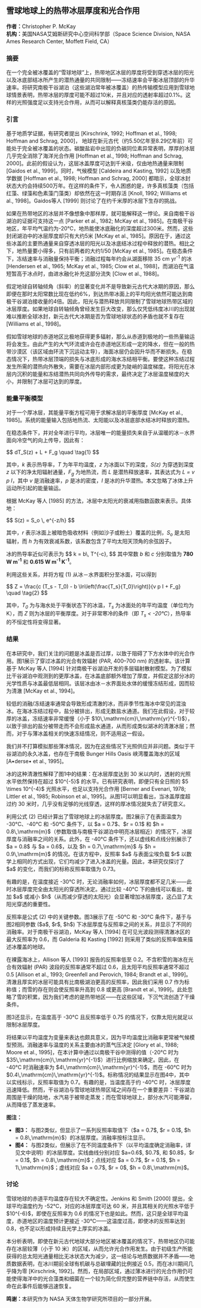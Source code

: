 <html>
<head>
  <meta charset="UTF-8" />
  <title>雪球地球上的热带冰层厚度和光合作用</title>
</head>
<body>

<h2>雪球地球上的热带冰层厚度和光合作用</h2>
<p><strong>作者：</strong>Christopher P. McKay<br />
<strong>机构：</strong>美国NASA艾姆斯研究中心空间科学部（Space Science Division, NASA Ames Research Center, Moffett Field, CA）</p>

<h3>摘要</h3>
<p>
在一个完全被冰覆盖的“雪球地球”上，热带地区冰层的厚度将受到穿透冰层的阳光以及冰底部结冰所产生的潜热通量的共同限制——冻结速率会平衡冰层顶部的升华速率。将研究南极干谷湖泊（这些湖泊常年被冰覆盖）的热传输模型应用到雪球地球情景表明，热带冰层的厚度可能不超过10米，并且对应的透射率超过0.1%。这样的光照强度足以支持光合作用，从而可以解释真核藻类仍能存活的原因。
</p>

<h3>引言</h3>
<p>
基于地质学证据，有研究者提出
[Kirschrink, 1992; Hoffman et al., 1998; Hoffman and Schrag, 2000]，
地球在新元古代（约5.50亿年至8.29亿年前）可能处于完全被冰覆盖的状态。碳酸盐岩中出现的负碳同位素异常表明，厚厚的冰层几乎完全消除了海洋光合作用
[Hoffman et al., 1998; Hoffman and Schrag, 2000]。此前的假设认为，这层冰盖厚度可达到千米级，仅由地热通量来限制
[Gaidos et al., 1999]。同时，气候模型
[Caldeira and Kasting, 1992]
以及地质学数据
[Hoffman et al., 1998; Hoffman and Schrag, 2000]
都暗示，全球冰封状态大约会持续500万年。在这样的条件下，令人困惑的是，许多真核藻类（包括红藻、绿藻和色素藻门藻类）却依然在这一时期存活
[Knoll, 1992; Williams et al., 1998]。Gaidos等人
[1999]
则讨论了在约千米厚的冰层下生存的挑战。
</p>

<p>
如果在热带地区的冰层并不像想象中那样厚，就可能解释这一悖论。来自南极干谷湖泊的证据可支持这一点
[Parker et al., 1982; McKay et al., 1985]。在南极干谷地区，年平均气温约为-20℃，地热能使冰底融化的深度超过300米。然而，这些封闭湖泊中的冰层厚度却只有大约5米
[McKay et al., 1985]。原因在于，通过这些冰盖的主要热通量来自穿透冰层的阳光以及冰底结冰过程中释放的潜热。相比之下，地热量要小得多，只有前两者的大约1/50
[McKay et al., 1985]。在稳态条件下，冻结速率与消融量保持平衡；消融过程每年约会从湖面移除
<span style="white-space:nowrap;">35&nbsp;cm&nbsp;yr<sup>-1</sup></span>
的冰
[Hendersen et al., 1965; McKay et al., 1985; Clow et al., 1988]，而湖泊在气温短暂高于冰点时，由进水融化补充这部分流失
[Clow et al., 1988]。
</p>

<p>
假定地球自转轴倾角（斜率）的显著变化并不是导致新元古代大冰期的原因，那么即便在那时太阳常数比现在低约6%，到达热带冰面上的平均阳光依然可能达到南极干谷湖泊接收量的4倍。因此，阳光与潜热释放共同限制了雪球地球热带区域的冰层厚度。如果地球自转轴倾角曾经发生巨大改变，那么仅凭低纬度冰川的出现就难以推断全球冰封，新元古代大冰期是否为雪球地球状态的矛盾也就不复存在
[Williams et al., 1998]。
</p>

<p>
假如雪球地球的赤道地区比极地获得更多辐射，那么从赤道到极地的一些热量输运将会发生。由此产生的大气环流或许会在赤道地区形成一定的降水，但在一般的热带沙漠区（该区域由环流下沉运动主导），海面冰层仍会因升华而不断损失。在稳态情况下，热带冰层顶端的损失与冰底形成的海水冻结相平衡。要使这种冻结过程发生所需的潜热向外散失，需要在冰层内部形成更为陡峭的温度梯度。将阳光在冰层内沉积的能量和冻结潜热共同向外传导的需求，最终决定了冰层温度梯度的大小，并限制了冰层可达到的厚度。
</p>
<h3>能量平衡模型</h3>

<p>
对于一个厚冰层，其能量平衡方程可用于求解冰层的平衡厚度 
[McKay et al., 1985]。系统的能量输入包括地热流、太阳能以及冰层底部水结冰时释放的潜热。
</p>

<p>
在稳态条件下，并对全年进行平均，冰层唯一的能量损失来自于从温暖的冰－水界面向冷空气的向上传导，因此有：
</p>

<p>
$$
dT_S(z) + L + F_g \quad \tag{1}
$$
</p>

<p>
其中，<em>k</em> 表示热导率，<em>T</em> 为年平均温度，<em>z</em> 为冰面以下的深度，<em>S(z)</em> 为穿透到深度 <em>z</em> 以下的净太阳辐射通量，<em>F<sub>g</sub></em> 为地热流，而 <em>L</em> 是潜热释放速率，其表达式为 <em>L = v p I</em>，其中 <em>v</em> 是消融速率，<em>p</em> 是冰的密度，<em>I</em> 是冰的升华潜热。本文忽略了冰体上升运动所引起的能量输运。
</p>

<p>
根据 McKay 等人 [1985] 的方法，冰层中太阳光的衰减用指数函数来表示。具体地：
</p>

<p>
$$
S(z) = S_o \, e^{-z/h}
$$
</p>

<p>
其中，<em>r</em> 表示冰面上被暗色吸收材料（例如沙子或粉土）覆盖的比例，<em>S<sub>o</sub></em> 是太阳辐射，而 <em>h</em> 为有效衰减系数，该系数包含了平均太阳天顶角的余弦因子。
</p>

<p>
冰的热导率近似可表示为
$$
k = b\, T^{-c},
$$
其中常数 <em>b</em> 和 <em>c</em> 分别取值为 <strong>780 W m<sup>-1</sup></strong> 和 <strong>0.615 W m<sup>-1</sup> K<sup>-1</sup></strong>。
</p>

<p>
利用这些关系，并将方程 (1) 从冰－水界面积分至冰面，可以得到
</p>

<p>
$$
Z = \frac{c (T_s - T_0) - b \ln\left(\frac{T_s}{T_0}\right)}{v p I + F_g} \quad \tag{2}
$$
</p>

<p>
其中，<em>T<sub>0</sub></em> 为与海水处于平衡状态下的冰温，<em>T<sub>s</sub></em> 为冰面处的年平均温度（单位均为 K），而 <em>Z</em> 则为冰层的平衡厚度。对于非常寒冷的条件（即 <em>T<sub>s</sub> &lt; -20°C</em>），热导率的不恒定性将变得显著。
</p>
<h3>结果</h3>

<p>
在本研究中，我们关注的问题是冰盖是否过厚，以致于阻碍了下方水体中的光合作用。图1展示了穿过冰盖的光合有效辐射 (PAR, 400–700 nm) 的透射率。该计算基于 McKay 等人 [1994] 针对南极干谷湖泊开发的多层辐射散射模型。为了模拟比干谷湖泊中观测到的更厚冰盖，在冰盖底部额外增加了厚度，并假定这部分冰的光学性质与冰盖最低层相同。该层冰由冰－水界面处水体的缓慢冻结形成，因而较为清澈 [McKay et al., 1994]。
</p>

<p>
较低的消融/冻结速率通常会导致形成清澈的冰，而非季节性海冰中常见的混浊冰。在海冰冻结过程中，盐分被排出，形成无数盐水通道。我们在此假设，对于较厚的冰盖，冻结速率非常缓慢（小于 $10\,\mathrm{cm}\,\mathrm{yr}^{-1}$），以致于排出的盐分被带走而不会形成盐水通道，从而形成类似湖冰的清澈冰层；然而，对于与薄冰盖相关的快速冻结情况，则不适用这一假设。
</p>

<p>
我们并不打算模拟那些薄冰情况，因为在这些情况下光照供应并非问题。类似于干谷湖泊的永久冰盖，也存在于南极 Bunger Hills Oasis 峡湾覆盖海水的区域 [A•derse• et al., 1995]。
</p>

<p>
冰的这种清澈性解释了图1中的结果：在冰层厚度达到 30 米以内时，透射的光照水平依然保持在超过 $10^{-5}$ 的水平。已有研究表明，即便只有全日照的 $5 \times 10^{-4}$ 光照水平，也足以支持光合作用
[Berner and Evenari, 1978; Littler et al., 1985; Robinson et al., 1995]。从图1可以明显看出，当冰盖厚度超过约 30 米时，几乎没有足够的光线穿透，这样的厚冰情况就失去了研究意义。
</p>

<p>
利用公式 (2) 已经计算出了雪球地球上的冰层厚度。图2展示了在表面温度为 -30°C、-40°C 和 -50°C 条件下，以 $a = 0.7$、$r = 0.1$ 和 $h = 0.8\,\mathrm{m}$（参数取值与南极干谷湖泊中明亮冰层相近）的情况下，冰层厚度与消融率之间的关系。此外，在 -40°C 条件下，还以虚线和点线分别展示了 $a = 0.8$ 与 $a = 0.6$，以及 $h = 0.7\,\mathrm{m}$ 与 $h = 0.9\,\mathrm{m}$ 的情况。在该方程中，反照率 $a$ 与表面尘埃负载 $r$ 以数学上相同的方式出现，它们均减少了进入冰盖的光量。因此，本研究仅探讨了 $a$ 的变化，而我们的标称反照率取值为 0.73。
</p>

<p>
有趣的是，在温度接近 -30°C 时，无论消融率如何，冰层厚度都不足几米——此时冰层厚度完全由太阳光的穿透所决定。通过比较 -40°C 下的曲线可以看出，增加 $a$ 或减小 $h$（从而减少穿透的太阳光）会显著增加冰层厚度，这凸显了太阳光穿透的重要性。
</p>

<p>
反照率是公式 (2) 中的关键参数。图3展示了在 -50°C 和 -30°C 条件下，基于与图2相同参数 ($a$, $r$, $h$) 下冰层厚度与反照率之间的关系，并显示了不同的消融率。对于南极干谷湖泊，McKay 等人 [1994] 在可见光波段测得清澈冰区的最大反照率为 0.6，而 Galderia 和 Kasting [1992] 则采用了类似的反照率值来描述冰覆盖的地球。
</p>

<p>
在裸露海冰上，Allison 等人 [1993] 报告的反照率低至 0.2。不含积雪的海冰在光合有效辐射 (PAR) 波段的反照率通常不超过 0.6，且太阳平均反照率通常不超过 0.5
[Allison et al., 1993; Greenfell and Perovich, 1984; Brandt et al., 1999]。清澈且厚实的冰层可能具有比南极湖泊更高的反照率，因此我们采用 0.7 作为标称值；而雪的存在则会使反照率升高到 0.8 或更高
[Brandt et al., 1999]。此处忽略了雪的积累，因为我们考虑的是热带地区——在这些区域，下沉气流创造了干燥条件。
</p>

<p>
图3还显示，在温度高于 -30°C 且反照率低于 0.75 的情况下，仅靠太阳光就足以限制冰层厚度。
</p>

<p>
将结果以平均温度为变量来表达也颇具意义，因为平均温度比消融率更常被气候模型预测。消融速率与温度的关系主要由冰的蒸气压决定
[Glory et al., 1988; Moore et al., 1995]，在本计算中通过以南极干谷中测得的值（-20°C 时为 $35\,\mathrm{cm}\,\mathrm{yr}^{-1}$）进行比例缩放来确定。因此，在 -40°C 时消融速率为 $4\,\mathrm{cm}\,\mathrm{yr}^{-1}$，而在 -60°C 时为 $0.4\,\mathrm{cm}\,\mathrm{yr}^{-1}$。标称情况的结果显示在图4中，其中以实线标示，反照率取值为 0.7。有趣的是，当温度高于约 -40°C 时，冰层厚度迅速降低。然而，干谷湖泊与雪球地球热带区域之间存在一个重要差异：干谷湖泊周围是干燥的陆地，水汽易于被带走蒸发；而在雪球地球上，部分水汽可能滞留，从而降低了蒸发速率。
</p>

<p>
<strong>图注：</strong>
</p>

<ul>
  <li>
    <strong>图3：</strong> 与图2类似，但显示了一系列反照率取值下（$a = 0.7$, $r = 0.1$, $h = 0.8\,\mathrm{m}$）的冰层厚度。消融率按标注显示。
  </li>
  <li>
    <strong>图4：</strong> 与图2类似，但展示了在不同温度条件下（以平均温度确定消融率，详见文中说明）的冰层厚度。实线曲线分别对应 $a=0.6$, $0.7$, 和 $0.8$，$r = 0.1$, $h = 0.8\,\mathrm{m}$；点线对应 $a = 0.7$, $r = 0.1$, $h = 1\,\mathrm{m}$；虚线对应 $a = 0.7$, $r = 0$, $h = 0.8\,\mathrm{m}$。
</ul>
<h3>讨论</h3>

<p>
雪球地球的赤道平均温度存在较大不确定性。Jenkins 和 Smith [2000] 提出，全球平均温度约为 -52°C，对应的冰层厚度可达 60 米，并且其相关的光照水平低于 $10^{-6}$，即使在反照率为 0.6 的情况下也是如此。然而，这只是全球平均温度，赤道地区的温度预计更接近 -30°C——这温度过高，即使冰的反照率达到 0.8，也不足以形成持续且光学上厚实的冰盖。
</p>

<p>
本分析表明，即使在新元古代地球大部分地区被冰覆盖的情况下，热带地区仍可能存在冰层较薄（小于 10 米）的区域，从而允许光合作用发生。由于初级生产所能获得的总太阳光通量相比无冰状态大为减少，这一结论与地质数据并不矛盾——地质数据表明，在冰川期前全球有机碳与总碳埋藏的比例接近 0.5，而在冰川期间几乎降为零 [Kirschrink, 1992]。然而，在局部区域，通过薄冰进行的光合作用仍可能使得海洋中的光合藻类和细菌在一个较为简化但完整的营养链中存活，从而使生命在此事件后能够迅速恢复。
</p>

<p>
<strong>鸣谢：</strong>本研究作为 NASA 天体生物学研究所项目的一部分开展。
</p>
</body>
</html>

